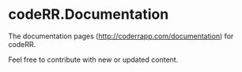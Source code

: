 # codeRR.Documentation

The documentation pages (http://coderrapp.com/documentation) for codeRR.

Feel free to contribute with new or updated content.

